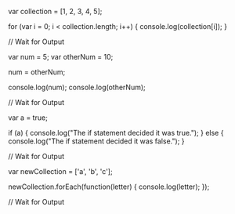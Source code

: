 var collection = [1, 2, 3, 4, 5];

for (var i = 0; i < collection.length; i++) {
	console.log(collection[i]);
}

// Wait for Output

var num = 5;
var otherNum = 10;

num = otherNum;

console.log(num);
console.log(otherNum);

// Wait for Output

var a = true;

if (a) {
	console.log("The if statement decided it was true.");
}
else {
	console.log("The if statement decided it was false.");
}

// Wait for Output

var newCollection = ['a', 'b', 'c'];

newCollection.forEach(function(letter) {
	console.log(letter);
});

// Wait for Output
